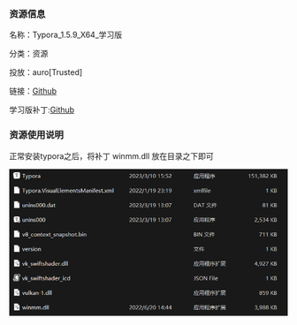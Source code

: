### 资源信息

名称：Typora_1.5.9_X64_学习版

分类：资源

投放：auro[Trusted]

链接：[Github]([https://github.com/THSLP13/thslp13.github.io/releases/download/resourcePack/typora-x64-1.5.9.zip])

学习版补丁:[Github](.\resource\program\typora\winmm.dll)

### 资源使用说明

正常安装typora之后，将补丁 winmm.dll 放在目录之下即可

![](.\img\Resource_Typora_1_5_9_learnVer_1.png)
